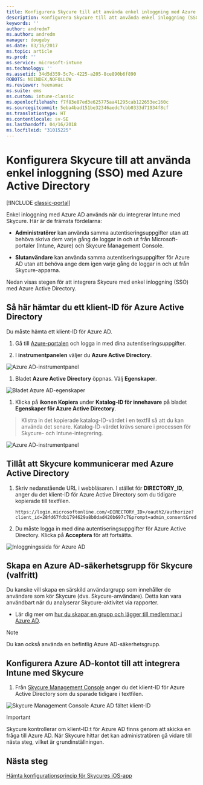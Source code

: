 ```yaml
---
title: Konfigurera Skycure till att använda enkel inloggning med Azure Active Directory
description: Konfigurera Skycure till att använda enkel inloggning (SSO) med Azure Active Directory
keywords: ''
author: andredm7
ms.author: andredm
manager: dougeby
ms.date: 03/16/2017
ms.topic: article
ms.prod: ''
ms.service: microsoft-intune
ms.technology: ''
ms.assetid: 34d5d359-5c7c-4225-a205-8ce890b6f890
ROBOTS: NOINDEX,NOFOLLOW
ms.reviewer: heenamac
ms.suite: ems
ms.custom: intune-classic
ms.openlocfilehash: f7f83e87ed3e625775aa41295cab122653ec160c
ms.sourcegitcommit: 5eba4bad151be32346aedc7cbb0333d71934f8cf
ms.translationtype: HT
ms.contentlocale: sv-SE
ms.lasthandoff: 04/16/2018
ms.locfileid: "31015225"
---
```

# <a name="configure-skycure-to-use-azure-active-directory-single-sign-on-sso"></a>Konfigurera Skycure till att använda enkel inloggning (SSO) med Azure Active Directory

[!INCLUDE [classic-portal](../includes/classic-portal.md)]

Enkel inloggning med Azure AD används när du integrerar Intune med Skycure. Här är de främsta fördelarna:

-   **Administratörer** kan använda samma autentiseringsuppgifter utan att behöva skriva dem varje gång de loggar in och ut från Microsoft-portaler (Intune, Azure) och Skycure Management Console.

-   **Slutanvändare** kan använda samma autentiseringsuppgifter för Azure AD utan att behöva ange dem igen varje gång de loggar in och ut från Skycure-apparna.

Nedan visas stegen för att integrera Skycure med enkel inloggning (SSO) med Azure Active Directory.

## <a name="to-retrieve-the-azure-active-directory-tenant-id"></a>Så här hämtar du ett klient-ID för Azure Active Directory

Du måste hämta ett klient-ID för Azure AD.

1.  Gå till [Azure-portalen](https://portal.azure.com/) och logga in med dina autentiseringsuppgifter.

2.  I **instrumentpanelen** väljer du **Azure Active Directory**.

![Azure AD-instrumentpanel](../media/mtp/skycure-sso-1.png)

1.  Bladet **Azure Active Directory** öppnas. Välj **Egenskaper**.

![Bladet Azure AD-egenskaper](../media/mtp/skycure-sso-2.png)

1.  Klicka på **ikonen Kopiera** under **Katalog-ID för innehavare** på bladet **Egenskaper för Azure Active Directory**.

> Klistra in det kopierade katalog-ID-värdet i en textfil så att du kan använda det senare. Katalog-ID-värdet krävs senare i processen för Skycure- och Intune-integrering.

![Azure AD-instrumentpanel](../media/mtp/skycure-sso-3.png)

## <a name="allow-skycure-to-communicate-with-azure-active-directory"></a>Tillåt att Skycure kommunicerar med Azure Active Directory

1.  Skriv nedanstående URL i webbläsaren. I stället för **DIRECTORY_ID**, anger du det klient-ID för Azure Active Directory som du tidigare kopierade till textfilen.

        https://login.microsoftonline.com/<DIRECTORY_ID>/oauth2/authorize?client_id=28fd67fdb1794629a8b0dad420b697c7&prompt=admin_consent&redirect_uri=https%3A%2F%2Fmc.skycure.com%2Fapi%2Fexternal%2Fmdm%2Faad_app_consent%2Fmanagement_callback&response_type=code

2.  Du måste logga in med dina autentiseringsuppgifter för Azure Active Directory. Klicka på **Acceptera** för att fortsätta.

![Inloggningssida för Azure AD](../media/mtp/skycure-sso-4.png)

## <a name="create-an-azure-ad-security-group-for-skycure-optional"></a>Skapa en Azure AD-säkerhetsgrupp för Skycure (valfritt)

Du kanske vill skapa en särskild användargrupp som innehåller de användare som kör Skycure (dvs. Skycure-användare). Detta kan vara användbart när du analyserar Skycure-aktivitet via rapporter.

-   Lär dig mer om [hur du skapar en grupp och lägger till medlemmar i Azure AD](https://docs.microsoft.com/azure/active-directory/active-directory-groups-create-azure-portal).

> [!NOTE] 
> Du kan också använda en befintlig Azure AD-säkerhetsgrupp.

## <a name="configure-the-azure-ad-account-to-integrate-intune-with-skycure"></a>Konfigurera Azure AD-kontot till att integrera Intune med Skycure

1.  Från [Skycure Management Console](https://aad.skycure.com/) anger du det klient-ID för Azure Active Directory som du sparade tidigare i textfilen.

![Skycure Management Console Azure AD fältet klient-ID](../media/mtp/skycure-sso-5.png)

> [!IMPORTANT] 
> Skycure kontrollerar om klient-ID:t för Azure AD finns genom att skicka en fråga till Azure AD. När Skycure hittar det kan administratören gå vidare till nästa steg, vilket är grundinställningen.

## <a name="next-steps"></a>Nästa steg

[Hämta konfigurationsprincip för Skycures iOS-app](/intune-classic/deploy-use/download-skycure-ios-app-configuration-policy)
